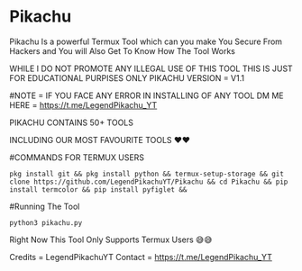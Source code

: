 # Pikachu
Pikachu Is a powerful Termux Tool which can you make You Secure From Hackers and You will Also Get To Know How The Tool Works

WHILE I DO NOT PROMOTE ANY ILLEGAL USE OF THIS TOOL
THIS IS JUST FOR EDUCATIONAL PURPISES ONLY
PIKACHU VERSION = V1.1

#NOTE = IF YOU FACE ANY ERROR IN INSTALLING OF ANY TOOL DM ME HERE = https://t.me/LegendPikachu_YT

PIKACHU CONTAINS 50+ TOOLS

INCLUDING OUR MOST FAVOURITE TOOLS ❤❤


#COMMANDS FOR TERMUX USERS

`
pkg install git &&
pkg install python &&
termux-setup-storage &&
git clone https://github.com/LegendPikachuYT/Pikachu &&
cd Pikachu &&
pip install termcolor &&
pip install pyfiglet &&
`

#Running The Tool


`python3 pikachu.py`


Right Now This Tool Only Supports Termux Users 😅😅

Credits = LegendPikachuYT
Contact = https://t.me/LegendPikachu_YT
